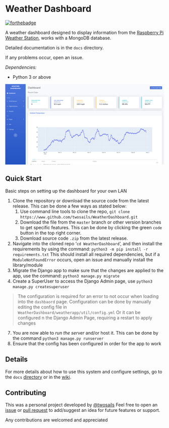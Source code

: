 # Weather Dashboard

[![forthebadge](https://forthebadge.com/images/badges/made-with-python.svg)](https://forthebadge.com) 

A weather dashboard designed to display information from
the [Raspberry Pi Weather Station](https://projects.raspberrypi.org/en/projects/build-your-own-weather-station), works
with a MongoDB database.

Detailed documentation is in the `docs` directory.

If any problems occur, open an issue.

*Dependencies:*

* Python 3 or above

<img src="imgs/screenshot.png" alt="Dashboard Screenshot">

## Quick Start

Basic steps on setting up the dashboard for your own LAN

1. Clone the repository or download the source code from the latest release. This can be done a few ways as stated
   below:
    1. Use command line tools to clone the repo, `git clone https://www.github.com/twosails/WeatherDashboard.git`
    2. Download the file from the `master` branch or other version branches to get specific features. This can be done
       by clicking the green `code`  button in the top right corner.
	3. Download source code `.zip`  from the latest release.
2. Navigate into the cloned repo ‘`cd WeatherDashboard`’, and then install the requirements by using the
   command: `python3 -m pip install -r requirements.txt`
   This should install all required dependencies, but if a `ModuleNotFoundError` occurs, open an issue and manually
   install the library/module
4. Migrate the Django app to make sure that the changes are applied to the app, use the
   command: `python3 manage.py migrate`
5. Create a SuperUser to access the Django Admin page, use `python3 manage.py createsuperuser`

> The configuration is required for an error to not occur when loading into the `dashbaord` page.
> Configuration can be done by manually editing the config file in `WeatherDashboard/weatherapp/util/config.yml`
> Or it can be configured n the Django Admin Page, requiring a restart to apply changes

7. You are now able to *run the server* and/or host it. This can be done by the command `python3 manage.py runserver`
8. Ensure that the config has been configured in order for the app to work

## Details

For more details about how to use this system and configure settings, go to
the `docs`  [directory](https://github.com/TwoSails/WeatherDashboard/tree/master/docs) or in
the [wiki](https://github.com/TwoSails/WeatherDashboard/wiki).

## Contributing

This was a personal project developed by [@twosails](https://github.com/twosails)
Feel free to open an [issue](https://github.com/TwoSails/WeatherDashboard/issues)
or [pull request](https://github.com/twosails/WeatherDashboard/pulls) to add/suggest an idea for future features or
support.

Any contributions are welcomed and appreciated 
